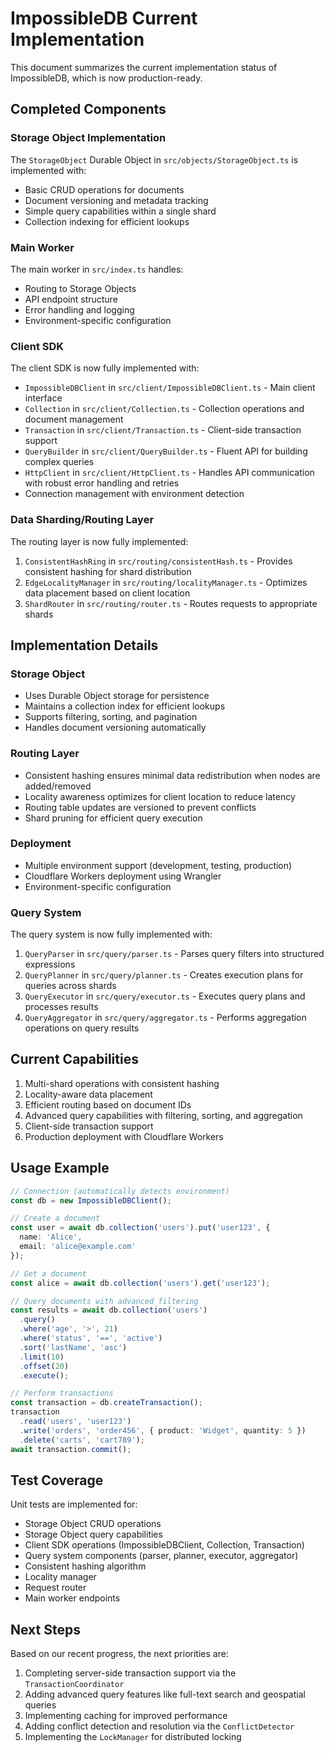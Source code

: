 # ImpossibleDB Current Implementation

This document summarizes the current implementation status of ImpossibleDB, which is now production-ready.

## Completed Components

### Storage Object Implementation
The `StorageObject` Durable Object in `src/objects/StorageObject.ts` is implemented with:

- Basic CRUD operations for documents
- Document versioning and metadata tracking
- Simple query capabilities within a single shard
- Collection indexing for efficient lookups

### Main Worker
The main worker in `src/index.ts` handles:

- Routing to Storage Objects
- API endpoint structure
- Error handling and logging
- Environment-specific configuration

### Client SDK
The client SDK is now fully implemented with:

- `ImpossibleDBClient` in `src/client/ImpossibleDBClient.ts` - Main client interface
- `Collection` in `src/client/Collection.ts` - Collection operations and document management
- `Transaction` in `src/client/Transaction.ts` - Client-side transaction support
- `QueryBuilder` in `src/client/QueryBuilder.ts` - Fluent API for building complex queries
- `HttpClient` in `src/client/HttpClient.ts` - Handles API communication with robust error handling and retries
- Connection management with environment detection

### Data Sharding/Routing Layer
The routing layer is now fully implemented:

1. `ConsistentHashRing` in `src/routing/consistentHash.ts` - Provides consistent hashing for shard distribution
2. `EdgeLocalityManager` in `src/routing/localityManager.ts` - Optimizes data placement based on client location
3. `ShardRouter` in `src/routing/router.ts` - Routes requests to appropriate shards

## Implementation Details

### Storage Object
- Uses Durable Object storage for persistence
- Maintains a collection index for efficient lookups
- Supports filtering, sorting, and pagination
- Handles document versioning automatically

### Routing Layer
- Consistent hashing ensures minimal data redistribution when nodes are added/removed
- Locality awareness optimizes for client location to reduce latency
- Routing table updates are versioned to prevent conflicts
- Shard pruning for efficient query execution

### Deployment
- Multiple environment support (development, testing, production)
- Cloudflare Workers deployment using Wrangler
- Environment-specific configuration

### Query System
The query system is now fully implemented with:

1. `QueryParser` in `src/query/parser.ts` - Parses query filters into structured expressions
2. `QueryPlanner` in `src/query/planner.ts` - Creates execution plans for queries across shards
3. `QueryExecutor` in `src/query/executor.ts` - Executes query plans and processes results
4. `QueryAggregator` in `src/query/aggregator.ts` - Performs aggregation operations on query results

## Current Capabilities

1. Multi-shard operations with consistent hashing
2. Locality-aware data placement
3. Efficient routing based on document IDs
4. Advanced query capabilities with filtering, sorting, and aggregation
5. Client-side transaction support
6. Production deployment with Cloudflare Workers

## Usage Example

```typescript
// Connection (automatically detects environment)
const db = new ImpossibleDBClient();

// Create a document
const user = await db.collection('users').put('user123', { 
  name: 'Alice', 
  email: 'alice@example.com' 
});

// Get a document
const alice = await db.collection('users').get('user123');

// Query documents with advanced filtering
const results = await db.collection('users')
  .query()
  .where('age', '>', 21)
  .where('status', '==', 'active')
  .sort('lastName', 'asc')
  .limit(10)
  .offset(20)
  .execute();

// Perform transactions
const transaction = db.createTransaction();
transaction
  .read('users', 'user123')
  .write('orders', 'order456', { product: 'Widget', quantity: 5 })
  .delete('carts', 'cart789');
await transaction.commit();
```

## Test Coverage

Unit tests are implemented for:
- Storage Object CRUD operations
- Storage Object query capabilities
- Client SDK operations (ImpossibleDBClient, Collection, Transaction)
- Query system components (parser, planner, executor, aggregator)
- Consistent hashing algorithm
- Locality manager
- Request router
- Main worker endpoints

## Next Steps

Based on our recent progress, the next priorities are:

1. Completing server-side transaction support via the `TransactionCoordinator`
2. Adding advanced query features like full-text search and geospatial queries
3. Implementing caching for improved performance
4. Adding conflict detection and resolution via the `ConflictDetector`
5. Implementing the `LockManager` for distributed locking
